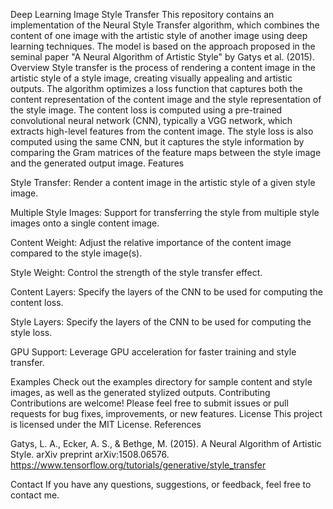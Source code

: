 Deep Learning Image Style Transfer
This repository contains an implementation of the Neural Style Transfer algorithm, which combines the content of one image with the artistic style of another image using deep learning techniques. The model is based on the approach proposed in the seminal paper "A Neural Algorithm of Artistic Style" by Gatys et al. (2015).
Overview
Style transfer is the process of rendering a content image in the artistic style of a style image, creating visually appealing and artistic outputs. The algorithm optimizes a loss function that captures both the content representation of the content image and the style representation of the style image.
The content loss is computed using a pre-trained convolutional neural network (CNN), typically a VGG network, which extracts high-level features from the content image. The style loss is also computed using the same CNN, but it captures the style information by comparing the Gram matrices of the feature maps between the style image and the generated output image.
Features

Style Transfer: Render a content image in the artistic style of a given style image.

Multiple Style Images: Support for transferring the style from multiple style images onto a single content image.

Content Weight: Adjust the relative importance of the content image compared to the style image(s).

Style Weight: Control the strength of the style transfer effect.

Content Layers: Specify the layers of the CNN to be used for computing the content loss.

Style Layers: Specify the layers of the CNN to be used for computing the style loss.

GPU Support: Leverage GPU acceleration for faster training and style transfer.

Examples
Check out the examples directory for sample content and style images, as well as the generated stylized outputs.
Contributing
Contributions are welcome! Please feel free to submit issues or pull requests for bug fixes, improvements, or new features.
License
This project is licensed under the MIT License.
References

Gatys, L. A., Ecker, A. S., & Bethge, M. (2015). A Neural Algorithm of Artistic Style. arXiv preprint arXiv:1508.06576.
https://www.tensorflow.org/tutorials/generative/style_transfer

Contact If you have any questions, suggestions, or feedback, feel free to contact me.


